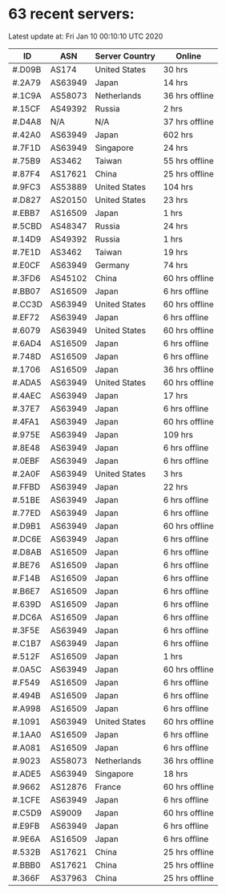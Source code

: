 # 63 recent servers:

Latest update at: Fri Jan 10 00:10:10 UTC 2020

| ID | ASN | Server Country | Online |
| -- | --- | -------------- | ------ |
| #.D09B | AS174 | United States | 30 hrs |
| #.2A79 | AS63949 | Japan | 14 hrs |
| #.1C9A | AS58073 | Netherlands | 36 hrs offline |
| #.15CF | AS49392 | Russia | 2 hrs |
| #.D4A8 | N/A | N/A | 37 hrs offline |
| #.42A0 | AS63949 | Japan | 602 hrs |
| #.7F1D | AS63949 | Singapore | 24 hrs |
| #.75B9 | AS3462 | Taiwan | 55 hrs offline |
| #.87F4 | AS17621 | China | 25 hrs offline |
| #.9FC3 | AS53889 | United States | 104 hrs |
| #.D827 | AS20150 | United States | 23 hrs |
| #.EBB7 | AS16509 | Japan | 1 hrs |
| #.5CBD | AS48347 | Russia | 24 hrs |
| #.14D9 | AS49392 | Russia | 1 hrs |
| #.7E1D | AS3462 | Taiwan | 19 hrs |
| #.E0CF | AS63949 | Germany | 74 hrs |
| #.3FD6 | AS45102 | China | 60 hrs offline |
| #.BB07 | AS16509 | Japan | 6 hrs offline |
| #.CC3D | AS63949 | United States | 60 hrs offline |
| #.EF72 | AS63949 | Japan | 6 hrs offline |
| #.6079 | AS63949 | United States | 60 hrs offline |
| #.6AD4 | AS16509 | Japan | 6 hrs offline |
| #.748D | AS16509 | Japan | 6 hrs offline |
| #.1706 | AS16509 | Japan | 36 hrs offline |
| #.ADA5 | AS63949 | United States | 60 hrs offline |
| #.4AEC | AS63949 | Japan | 17 hrs |
| #.37E7 | AS63949 | Japan | 6 hrs offline |
| #.4FA1 | AS63949 | Japan | 60 hrs offline |
| #.975E | AS63949 | Japan | 109 hrs |
| #.8E48 | AS63949 | Japan | 6 hrs offline |
| #.0EBF | AS63949 | Japan | 6 hrs offline |
| #.2A0F | AS63949 | United States | 3 hrs |
| #.FFBD | AS63949 | Japan | 22 hrs |
| #.51BE | AS63949 | Japan | 6 hrs offline |
| #.77ED | AS63949 | Japan | 6 hrs offline |
| #.D9B1 | AS63949 | Japan | 60 hrs offline |
| #.DC6E | AS63949 | Japan | 6 hrs offline |
| #.D8AB | AS16509 | Japan | 6 hrs offline |
| #.BE76 | AS16509 | Japan | 6 hrs offline |
| #.F14B | AS16509 | Japan | 6 hrs offline |
| #.B6E7 | AS16509 | Japan | 6 hrs offline |
| #.639D | AS16509 | Japan | 6 hrs offline |
| #.DC6A | AS16509 | Japan | 6 hrs offline |
| #.3F5E | AS63949 | Japan | 6 hrs offline |
| #.C1B7 | AS63949 | Japan | 6 hrs offline |
| #.512F | AS16509 | Japan | 1 hrs |
| #.0A5C | AS63949 | Japan | 60 hrs offline |
| #.F549 | AS16509 | Japan | 6 hrs offline |
| #.494B | AS16509 | Japan | 6 hrs offline |
| #.A998 | AS16509 | Japan | 6 hrs offline |
| #.1091 | AS63949 | United States | 60 hrs offline |
| #.1AA0 | AS16509 | Japan | 6 hrs offline |
| #.A081 | AS16509 | Japan | 6 hrs offline |
| #.9023 | AS58073 | Netherlands | 36 hrs offline |
| #.ADE5 | AS63949 | Singapore | 18 hrs |
| #.9662 | AS12876 | France | 60 hrs offline |
| #.1CFE | AS63949 | Japan | 6 hrs offline |
| #.C5D9 | AS9009 | Japan | 60 hrs offline |
| #.E9FB | AS63949 | Japan | 6 hrs offline |
| #.9E6A | AS16509 | Japan | 6 hrs offline |
| #.532B | AS17621 | China | 25 hrs offline |
| #.BBB0 | AS17621 | China | 25 hrs offline |
| #.366F | AS37963 | China | 25 hrs offline |

